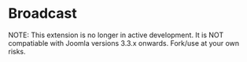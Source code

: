 # Broadcast
NOTE: This extension is no longer in active development. It is NOT compatiable with Joomla versions 3.3.x onwards. Fork/use at your own risks.
